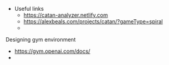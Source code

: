 - Useful links
  - https://catan-analyzer.netlify.com
  - https://alexbeals.com/projects/catan/?gameType=spiral
  -

Designing gym environment
- https://gym.openai.com/docs/
- 
